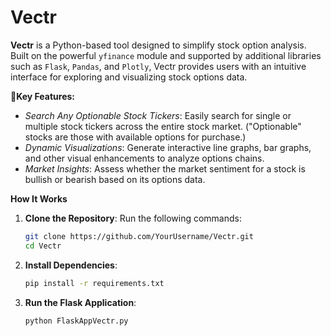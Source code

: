 # Vectr

**Vectr** is a Python-based tool designed to simplify stock option analysis. Built on the powerful `yfinance` module and supported by additional libraries such as `Flask`, `Pandas`, and `Plotly`, Vectr provides users with an intuitive interface for exploring and visualizing stock options data.

**🔑Key Features:**
- *Search Any Optionable Stock Tickers*: Easily search for single or multiple stock tickers across the entire stock market. ("Optionable" stocks are those with available options for purchase.)
- *Dynamic Visualizations*: Generate interactive line graphs, bar graphs, and other visual enhancements to analyze options chains.
- *Market Insights*: Assess whether the market sentiment for a stock is bullish or bearish based on its options data.

**How It Works**

  1. **Clone the Repository**:
     Run the following commands:
     ```bash
     git clone https://github.com/YourUsername/Vectr.git
     cd Vectr
     ```

  2. **Install Dependencies**:
     ```bash
     pip install -r requirements.txt
     ```

  3. **Run the Flask Application**:
     ```bash
     python FlaskAppVectr.py
     ```
